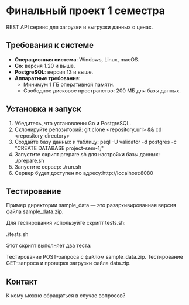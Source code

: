 # Финальный проект 1 семестра

REST API сервис для загрузки и выгрузки данных о ценах.

## Требования к системе

- **Операционная система**: Windows, Linux, macOS.
- **Go**: версия 1.20 и выше.
- **PostgreSQL**: версия 13 и выше.
- **Аппаратные требования**:
  - Минимум 1 ГБ оперативной памяти.
  - Свободное дисковое пространство: 200 МБ для базы данных.

## Установка и запуск

1. Убедитесь, что установлены Go и PostgreSQL.
2. Склонируйте репозиторий: git clone <repository_url> && cd <repository_directory>
3. Создайте базу данных и таблицу: psql -U validator -d postgres -c "CREATE DATABASE project-sem-1;"
4. Запустите скрипт prepare.sh для настройки базы данных: ./prepare.sh
5. Запустите сервер: ./run.sh
6. Сервер будет доступен по адресу:http://localhost:8080



## Тестирование

Пример директории sample_data — это разархивированная версия файла sample_data.zip.

Для тестирования используйте скрипт tests.sh:


./tests.sh

Этот скрипт выполняет два теста:

Тестирование POST-запроса с файлом sample_data.zip.
Тестирование GET-запроса и проверка загрузки файла data.zip.

## Контакт

К кому можно обращаться в случае вопросов?
